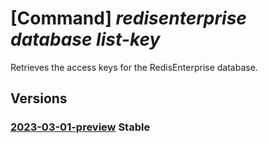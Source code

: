 # [Command] _redisenterprise database list-key_

Retrieves the access keys for the RedisEnterprise database.

## Versions

### [2023-03-01-preview](/Resources/mgmt-plane/L3N1YnNjcmlwdGlvbnMve30vcmVzb3VyY2Vncm91cHMve30vcHJvdmlkZXJzL21pY3Jvc29mdC5jYWNoZS9yZWRpc2VudGVycHJpc2Uve30vZGF0YWJhc2VzL3t9L2xpc3RrZXlz/2023-03-01-preview.xml) **Stable**

<!-- mgmt-plane /subscriptions/{}/resourcegroups/{}/providers/microsoft.cache/redisenterprise/{}/databases/{}/listkeys 2023-03-01-preview -->
